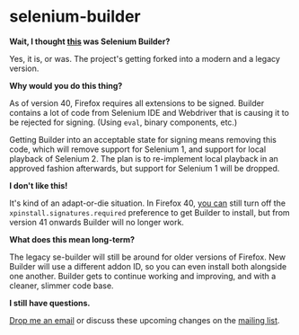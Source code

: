 # selenium-builder

**Wait, I thought [this](https://github.com/SeleniumBuilder/se-builder/) was Selenium Builder?**

Yes, it is, or was. The project's getting forked into a modern and a legacy version.

**Why would you do this thing?**

As of version 40, Firefox requires all extensions to be signed. Builder contains a lot of code from Selenium IDE and Webdriver that is causing it to be rejected for signing. (Using `eval`, binary components, etc.)

Getting Builder into an acceptable state for signing means removing this code, which will remove support for Selenium 1, and support for local playback of Selenium 2. The plan is to re-implement local playback in an approved fashion afterwards, but support for Selenium 1 will be dropped.

**I don't like this!**

It's kind of an adapt-or-die situation. In Firefox 40, [you can](https://blog.mozilla.org/addons/2015/06/18/compatibility-for-firefox-40/) still turn off the `xpinstall.signatures.required` preference to get Builder to install, but from version 41 onwards Builder will no longer work.

**What does this mean long-term?**

The legacy se-builder will still be around for older versions of Firefox. New Builder will use a different addon ID, so you can even install both alongside one another. Builder gets to continue working and improving, and with a cleaner, slimmer code base.

**I still have questions.**

[Drop me an email](mailto:zarkonnen@gmail.com) or discuss these upcoming changes on the [mailing list](https://groups.google.com/forum/#!forum/se-builder).
